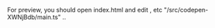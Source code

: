 For preview, you should open index.html and edit <script type="module" src="/src/EntryFile"></script>, etc "/src/codepen-XWNjBdb/main.ts" ..

